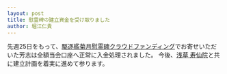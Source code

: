 ```yaml
---
layout: post
title: 慰霊碑の建立資金を受け取りました
author: 堀江仁貴
---
```

先週25日をもって、[駆逐艦菊月慰霊碑クラウドファンディング](https://cenotaph-cf.kikuzukikai.org)でお寄せいただいた芳志は全額当会口座へ正常に入金処理されました。
今後、[浅草 寿仙院](http://www.jusenin.or.jp)と共に建立計画を着実に進めて参ります。
